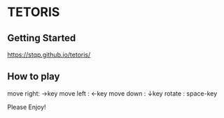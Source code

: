 # TETORIS

## Getting Started
https://stqp.github.io/tetoris/

## How to play
move right: →key
move left : ←key
move down : ↓key
rotate    : space-key

Please Enjoy!
